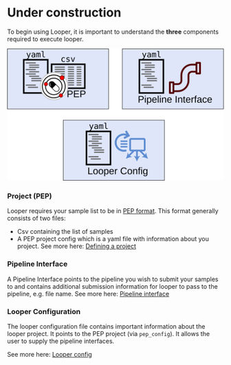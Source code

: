 [looper_start]: img/looper_start.svg
# Under construction


To begin using Looper, it is important to understand the **three** components required to execute looper.


![looper_start][looper_start]


### Project (PEP)
Looper requires your sample list to be in [PEP format](http://pepkit.github.io). This format generally consists of two files:
   - Csv containing the list of samples
   - A PEP project config which is a yaml file with information about you project.
See more here: [Defining a project](defining-a-project.md)

### Pipeline Interface
A Pipeline Interface points to the pipeline you wish to submit your samples to and contains additional submission information for looper to pass to the pipeline, e.g. file name.
See more here: [Pipeline interface](pipeline-interface-specification.md)

### Looper Configuration
The looper configuration file contains important information about the looper project. 
It points to the PEP project (via `pep_config`). It allows the user to supply the pipeline interfaces.

See more here: [Looper config](looper-config.md)